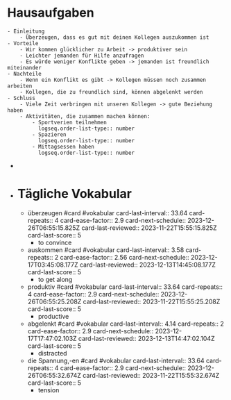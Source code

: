 # Hausaufgaben
	- Einleitung
		- Überzeugen, dass es gut mit deinen Kollegen auszukommen ist
	- Vorteile
		- Wir kommen glücklicher zu Arbeit -> produktiver sein
		- Leichter jemanden für Hilfe anzufragen
		- Es würde weniger Konflikte geben -> jemanden ist freundlich miteinander
	- Nachteile
		- Wenn ein Konflikt es gibt -> Kollegen müssen noch zusammen arbeiten
		- Kollegen, die zu freundlich sind, können abgelenkt werden
	- Schluss
		- Viele Zeit verbringen mit unseren Kollegen -> gute Beziehung haben
		- Aktivitäten, die zusammen machen können:
			- Sportverien teilnehmen
			  logseq.order-list-type:: number
			- Spazieren
			  logseq.order-list-type:: number
			- Mittagsessen haben
			  logseq.order-list-type:: number
-
- # Tägliche Vokabular
	- überzeugen #card #vokabular
	  card-last-interval:: 33.64
	  card-repeats:: 4
	  card-ease-factor:: 2.9
	  card-next-schedule:: 2023-12-26T06:55:15.825Z
	  card-last-reviewed:: 2023-11-22T15:55:15.825Z
	  card-last-score:: 5
		- to convince
	- auskommen #card #vokabular
	  card-last-interval:: 3.58
	  card-repeats:: 2
	  card-ease-factor:: 2.56
	  card-next-schedule:: 2023-12-17T03:45:08.177Z
	  card-last-reviewed:: 2023-12-13T14:45:08.177Z
	  card-last-score:: 5
		- to get along
	- produktiv #card #vokabular
	  card-last-interval:: 33.64
	  card-repeats:: 4
	  card-ease-factor:: 2.9
	  card-next-schedule:: 2023-12-26T06:55:25.208Z
	  card-last-reviewed:: 2023-11-22T15:55:25.208Z
	  card-last-score:: 5
		- productive
	- abgelenkt #card #vokabular
	  card-last-interval:: 4.14
	  card-repeats:: 2
	  card-ease-factor:: 2.9
	  card-next-schedule:: 2023-12-17T17:47:02.103Z
	  card-last-reviewed:: 2023-12-13T14:47:02.104Z
	  card-last-score:: 5
		- distracted
	- die Spannung,-en #card #vokabular
	  card-last-interval:: 33.64
	  card-repeats:: 4
	  card-ease-factor:: 2.9
	  card-next-schedule:: 2023-12-26T06:55:32.674Z
	  card-last-reviewed:: 2023-11-22T15:55:32.674Z
	  card-last-score:: 5
		- tension